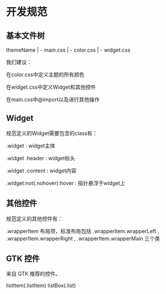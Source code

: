 # 开发规范

## 基本文件树

themeName
| - main.css
| - color.css
| - widget.css

我们建议：

在color.css中定义主题的所有颜色

在widget.css中定义Widget和其他控件

在main.css中@import以及进行其他操作


## Widget

规范定义的Widget需要包含的class有：

.widget : widget主体

.widget .header : widget标头

.widget .content : widget内容

.widget:not(.nohover):hover : 指针悬浮于widget上

## 其他控件

规范定义的其他控件有：

.wrapperItem 布局项，标准布局包括 .wrapperItem.wrapperLeft , .wrapperItem.wrapperRight , .wrapperItem.wrapperMain 三个类

## GTK 控件

来自 GTK 推荐的控件。

listItem(.listItem)
listBox(.list)
